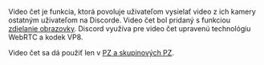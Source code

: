 <!-- TITLE: [SK] Video Čet -->

Video čet je funkcia, ktorá povoluje uživateľom vysielať video z ich kamery ostatným uživateľom na Discorde. Video čet bol pridaný s funkciou [zdielanie obrazovky](/sk/screensharing). Discord využíva pre video čet upravenú technológiu WebRTC a kodek VP8. 

Video čet sa dá použiť len v [PZ a skupinových PZ](/sk/direct-messages).